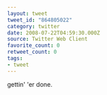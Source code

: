 ```yaml
---
layout: tweet
tweet_id: "864805022"
category: twitter
date: 2008-07-22T04:59:30.000Z
source: Twitter Web Client
favorite_count: 0
retweet_count: 0
tags:
- tweet
---
```


gettin' 'er done.
